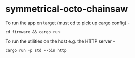 # symmetrical-octo-chainsaw

To run the app on target (must cd to pick up cargo config) -

`cd firmware && cargo run`

To run the utilities on the host e.g. the HTTP server -

`cargo run -p std --bin http`
